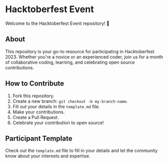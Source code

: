 # Hacktoberfest Event

Welcome to the Hacktoberfest Event repository! 🎉

## About

This repository is your go-to resource for participating in Hacktoberfest 2023. Whether you're a novice or an experienced coder, join us for a month of collaborative coding, learning, and celebrating open source contributions.

## How to Contribute

1. Fork this repository.
2. Create a new branch: `git checkout -b my-branch-name`.
3. Fill out your details in the `template.md` file.
4. Make your contributions.
5. Create a Pull Request.
6. Celebrate your contribution to open source!

## Participant Template

Check out the `template.md` file to fill in your details and let the community know about your interests and expertise.
